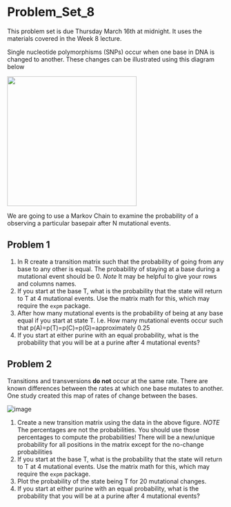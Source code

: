 # Problem_Set_8

This problem set is due Thursday March 16th at midnight. It uses the materials covered in the Week 8 lecture. 

Single nucleotide polymorphisms (SNPs) occur when one base in DNA is changed to another. These changes can be illustrated using this diagram below 

<img src="https://user-images.githubusercontent.com/47755288/222260256-08b04e75-9c67-45fb-8863-479fdaaf88b0.png" width="300">

We are going to use a Markov Chain to examine the probability of a observing a particular basepair after N mutational events. 

## Problem 1

1. In R create a transition matrix such that the probability of going from any base to any other is equal. The probability of staying at a base during a mutational event should be 0. _Note_ It may be helpful to give your rows and columns names. 
2. If you start at the base T, what is the probability that the state will return to T at 4 mutational events. Use the matrix math for this, which may require the ```expm``` package. 
3. After how many mutational events is the probability of being at any base equal if you start at state T. I.e. How many mutational events occur such that p(A)=p(T)=p(C)=p(G)=approximately 0.25
4. If you start at either purine with an equal probability, what is the probability that you will be at a purine after 4 mutational events? 


## Problem 2

Transitions and transversions **do not** occur at the same rate. There are known differences between the rates at which one base mutates to another. One study created this map of rates of change between the bases. 

![image](https://user-images.githubusercontent.com/47755288/222265387-8a41eead-63fb-4bba-ba29-3afb379e63d4.png)

1. Create a new transition matrix using the data in the above figure. _NOTE_ The percentages are not the probabilities. You should use those percentages to compute the probabilities! There will be a new/unique probability for all positions in the matrix except for the no-change probabilities 
2. If you start at the base T, what is the probability that the state will return to T at 4 mutational events. Use the matrix math for this, which may require the ```expm``` package. 
3. Plot the probability of the state being T for 20 mutational changes. 
4. If you start at either purine with an equal probability, what is the probability that you will be at a purine after 4 mutational events? 
